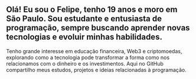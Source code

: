 ## Olá! Eu sou o Felipe, tenho 19 anos e moro em São Paulo. Sou estudante e entusiasta de programação, sempre buscando aprender novas tecnologias e evoluir minhas habilidades. 
Tenho grande interesse em educação financeira, Web3 e criptomoedas, explorando como a tecnologia pode transformar a forma como nos relacionamos com o dinheiro e os investimentos. Aqui no GitHub compartilho meus estudos, projetos e ideias relacionadas à programação.

